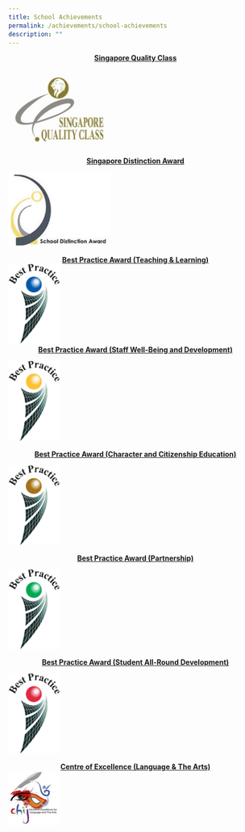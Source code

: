 ```yaml
---
title: School Achievements
permalink: /achievements/school-achievements
description: ""
---
```

<center><strong><u>Singapore Quality Class</u></center></strong>

<img src="/images/Singapre%20Quality%20Class.jpg" 
     style="width:40%">


<center><strong><u>Singapore Distinction Award</u></center></strong>

<img src="/images/Singapore%20Distinction%20Award.jpg" 
     style="width:40%">
		 
<center><strong><u>Best Practice Award
(Teaching & Learning)</u></center></strong>
<img src="/images/Best%20Practice%20Award%20(Teaching%20&%20Learning).jpg" 
     style="width:20%">
		
<center><strong><u>Best Practice Award
(Staff Well-Being and Development)</u></center></strong>

<img src="/images/Best%20Practice%20Award%20(Staff%20Well-Being%20and%20Development).jpg" 
     style="width:20%">
	
<center><strong><u>Best Practice Award
(Character and Citizenship Education)</u></center></strong>

<img src="/images/Best%20Practice%20Award%20(Character%20and%20Citizenship%20Education).jpg" 
     style="width:20%">
		 
<center><strong><u>Best Practice Award
(Partnership)</u></center></strong>

<img src="/images/Best%20Practice%20Award%20(Partnership).jpg" 
     style="width:20%">

<center><strong><u>Best Practice Award
(Student All-Round Development)</u></center></strong>

<img src="/images/Best%20Practice%20Award%20(Student%20All-Round%20Development).jpg" 
     style="width:20%">
		
<center><strong><u>Centre of Excellence
(Language & The Arts)</u></center></strong>
<img src="/images/Centre%20of%20Excellence%20(Language%20&%20The%20Arts).jpg" 
     style="width:20%">